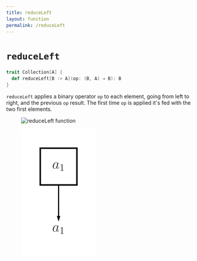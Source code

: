 ```yaml
---
title: reduceLeft
layout: function
permalink: /reduceLeft
---
```


# `reduceLeft`

~~~ scala
trait Collection[A] {
  def reduceLeft[B :> A](op: (B, A) ⇒ B): B
}
~~~

`reduceLeft` applies a binary operator `op` to each element, going from left to right, and the previous `op` result. The first time `op` is applied it's fed with the two first elements.

<figure class="diagram">
  <img src="images/reduceLeft.1.svg" alt="reduceLeft function">
  <!-- <figcaption class="diagram-desc"></figcaption> -->
</figure>

<figure class="diagram">
  <img src="images/reduceLeft.2.svg" alt="reduceLeft function">
  <!-- <figcaption class="diagram-desc"></figcaption> -->
</figure>

